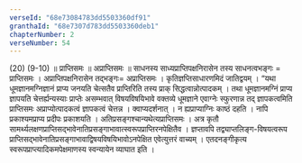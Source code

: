 ```yaml
---
verseId: "68e73084783dd5503360df91"
granthaId: "68e7307d783dd5503360deb1"
chapterNumber: 2
verseNumber: 54
---
```


(20) (9-10) ॥ प्राप्तिसमः ॥ अप्राप्तिसमः ॥ साधनस्य साध्यप्राप्तिपक्षनिरासेन तस्य साधनत्वभङ्गः = प्राप्तिसमः । अप्राप्तिपक्षनिरासेन तद्भङ्गः= अप्राप्तिसमः । कृतिज्ञप्तिसाधारणमिदं जातिद्वयम् । “यथा धूमज्ञानमग्निज्ञानं प्राप्य जनयति चेत्सतैव प्राप्तिरिति तस्य प्राक् सिद्धत्वान्नोत्पादकम् । तथा धूमज्ञानमग्निं प्राप्य ज्ञापयति चेत्तर्ह्यन्यस्याः प्राप्तेः असम्भवात् विषयविषयिभावे वक्तव्ये धूमज्ञाने एवाग्नेः स्फुरणान्न तद् ज्ञापकत्वमिति प्राप्तिसमः अप्राप्योत्पादकत्वं ज्ञापकत्वं चेत्तन्न । क्वाप्यदर्शनात् । न ह्यप्राप्याग्निः काष्ठं दहति । नापि प्रकाश्यमप्राप्य प्रदीपः प्रकाशयति । अतिप्रसङ्गश्चान्यथेत्यप्राप्तिसमः । 
अत्र कृतौ सामर्थ्यलक्षणप्राप्तिसद्भावेनातिप्रसङ्गाभावात्स्वरूपप्राप्तिरनपेक्षितैव । ज्ञप्तावपि तद्व्याप्तलिङ्ग-विषयत्वरूप प्राप्तिसद्भावेनातिप्रसङ्गाभावाद्विषयविषयिभावोऽनपेक्षित एवेत्युत्तरं वाच्यम् । एतदनङ्गीकृत्य स्वरूपप्राप्त्यादिकमपेक्षमाणस्य स्वन्यायेन व्याघात इति ।

